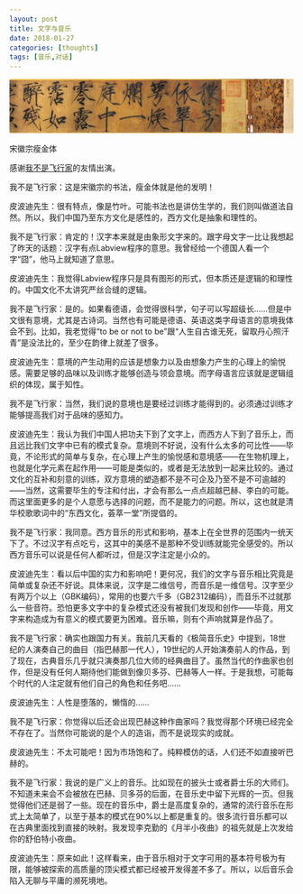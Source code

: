 ```yaml
---
layout: post
title: 文字与音乐
date: 2018-01-27
categories: [thoughts]
tags: [音乐,对话]
---
```


![](/figures/p48221381.jpg)

宋徽宗瘦金体

感谢[我不是飞行家](https://www.douban.com/people/58073966/)的友情出演。

我不是飞行家：这是宋徽宗的书法，瘦金体就是他的发明！

皮波迪先生：很有特点，像是竹叶。可能书法也是讲仿生学的，我们则叫做道法自然。所以，我们中国乃至东方文化是感性的，西方文化是抽象和理性的。

我不是飞行家：肯定的！汉字本来就是由象形文字来的。跟字母文字一比让我想起了昨天的话题：汉字有点Labview程序的意思。我曾经给一个德国人看一个字“囧”，他马上就知道了意思。

皮波迪先生：我觉得Labview程序只是具有图形的形式，但本质还是逻辑的和理性的。中国文化不太讲究严丝合缝的逻辑。

我不是飞行家：是的。如果看德语，会觉得很科学，句子可以写超级长……但是中文很有意境，尤其是古诗词。当然也有可能是德语、英语这类字母语言的意境我体会不到。比如，我老觉得“to be or not to be”跟“人生自古谁无死，留取丹心照汗青”是没法比的，至少在韵律上就差了很多。

皮波迪先生：意境的产生动用的应该是想象力以及由想象力产生的心理上的愉悦感。需要足够的品味以及训练才能够创造与领会意境。而字母语言应该就是逻辑组织的体现，属于知性。

我不是飞行家：当然，我们说的意境也是要经过训练才能得到的。必须通过训练才能够提高我们对于品味的感知力。

皮波迪先生：我认为我们中国人把功夫下到了文字上，而西方人下到了音乐上，而且远比我们文字中已有的模式复杂。意境则不好说，没有什么太多的可比性——毕竟，不论形式的简单与复杂，在心理上产生的愉悦感和意境感——在生物机理上，也就是化学元素在起作用——可能是类似的，或者是无法放到一起来比较的。通过文化的互补和刻意的训练，双方意境的塑造都不是不可企及乃至不是不可逾越的——当然，这需要毕生的专注和付出，才会有那么一点点超越巴赫、李白的可能。而这里面更多的是个人意愿与选择的问题，而不是能力的问题。所以，这也就是清华校歌歌词中的“东西文化，荟萃一堂”所提倡的。

我不是飞行家：我同意。西方音乐的形式和影响，基本上在全世界的范围内一统天下了。不过汉字有点吃亏，这其中的美感不是那种不受训练就能完全感受的。所以西方音乐可以说是任何人都听过，但是汉字注定是小众的。

皮波迪先生：看以后中国的实力和影响吧！更何况，我们的文字与音乐相比究竟是简单或复杂还不好说。具体来说，汉字是二维信号，而音乐是一维信号。汉字至少有两万个以上（GBK编码），常用的也要六千多（GB2312编码），而音乐不过就那么一些音符。恐怕更多文字中的复杂模式还没有被我们发现和创作——毕竟，用文字来构造成为有意义的模式要更为困难。音乐嘛，则有个声响就算是作品了。

我不是飞行家：确实也跟国力有关。我前几天看的《极简音乐史》中提到，18世纪的人演奏自己的曲目（指巴赫那一代人），19世纪的人开始演奏前人的作品，到了现在，古典音乐几乎就只演奏那几位大师的经典曲目了。虽然当代的作曲家也创作，但是没有任何人期待他们能做到像贝多芬、巴赫等人一样。于是我想，可能每个时代的人注定就有他们自己的角色和任务吧……

皮波迪先生：人性是堕落的，懒惰的……

我不是飞行家：你觉得以后还会出现巴赫这种作曲家吗？我觉得那个环境已经完全不存在了。当然你可能说的是个人的造诣，而不是说现实的成就。

皮波迪先生：不太可能吧！因为市场饱和了。纯粹模仿的话，人们还不如直接听巴赫的。

我不是飞行家：我说的是广义上的音乐。比如现在的披头士或者爵士乐的大师们。不知道未来会不会被放在巴赫、贝多芬的后面，在音乐史中留下光辉的一页。但我觉得他们还是弱了一些。现在的音乐中，爵士是高度复杂的，通常的流行音乐在形式上太简单了，以至于基本的模式在90%以上都是重复的。很多流行音乐都可以在古典里面找到直接的映射。我发现李克勤的《月半小夜曲》的祖先就是上次发给你的舒伯特小夜曲。

皮波迪先生：原来如此！这样看来，由于音乐相对于文字可用的基本符号极为有限，能够被探索的高质量的顶尖模式都已经被开发得差不多了。所以，以后音乐会陷入无聊与平庸的濒死境地。
